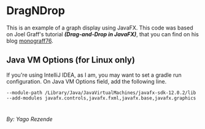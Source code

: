 # DragNDrop
This is an example of a graph display using JavaFX.
This code was based on Joel Graff's tutorial **_(Drag-and-Drop in JavaFX)_**, that you can find on his blog [monograff76](https://monograff76.wordpress.com/2015/02/17/developing-a-drag-and-drop-ui-in-javafx-part-i-skeleton-application/).

## Java VM Options (for Linux only)
If you're using IntelliJ IDEA, as I am, you may want to set a gradle run configuration. On Java VM Options field, add the following line.
````shell script
--module-path /Library/Java/JavaVirtualMachines/javafx-sdk-12.0.2/lib --add-modules javafx.controls,javafx.fxml,javafx.base,javafx.graphics
````


#
_By: Yago Rezende_